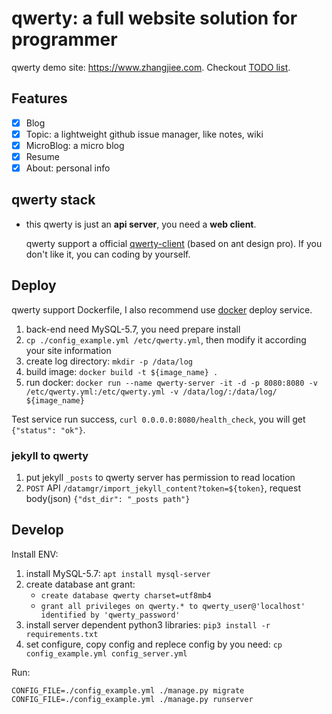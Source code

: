 # qwerty: a full website solution for programmer


qwerty demo site: <https://www.zhangjiee.com>. Checkout [TODO list](https://www.zhangjiee.com/topic/20).

## Features

+ [x] Blog
+ [x] Topic: a lightweight github issue manager, like notes, wiki
+ [x] MicroBlog: a micro blog
+ [x] Resume
+ [x] About: personal info

## qwerty stack

- this qwerty is just an __api server__, you need a __web client__.

    qwerty support a official [qwerty-client](https://github.com/zhangjie2012/qwerty-client) (based on ant design pro). If you don't like it, you can coding by yourself.

## Deploy

qwerty support Dockerfile, I also recommend use [docker](https://www.docker.com/) deploy service.

1. back-end need MySQL-5.7, you need prepare install
1. `cp ./config_example.yml /etc/qwerty.yml`, then modify it according your site information
1. create log directory: `mkdir -p /data/log`
1. build image: `docker build -t ${image_name} .`
1. run docker: `docker run --name qwerty-server -it -d -p 8080:8080 -v /etc/qwerty.yml:/etc/qwerty.yml -v /data/log/:/data/log/ ${image_name}`

Test service run success, `curl 0.0.0.0:8080/health_check`, you will get `{"status": "ok"}`.

### jekyll to qwerty

1. put jekyll `_posts` to qwerty server has permission to read location
1. `POST` API `/datamgr/import_jekyll_content?token=${token}`, request body(json) `{"dst_dir": "_posts path"}`

## Develop

Install ENV:

1. install MySQL-5.7: `apt install mysql-server`
1. create database ant grant:
   - `create database qwerty charset=utf8mb4`
   - `grant all privileges on qwerty.* to qwerty_user@'localhost' identified by 'qwerty_password'`
1. install server dependent python3 libraries: `pip3 install -r requirements.txt`
1. set configure, copy config and replece config by you need: `cp config_example.yml config_server.yml`

Run:

    CONFIG_FILE=./config_example.yml ./manage.py migrate
    CONFIG_FILE=./config_example.yml ./manage.py runserver
